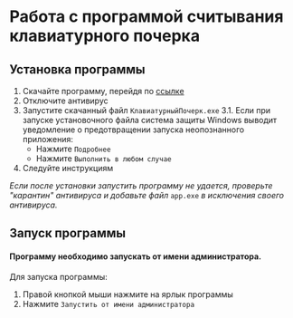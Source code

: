 # Работа с программой считывания клавиатурного почерка

## Установка программы

1. Скачайте программу, перейдя по [ссылке](https://disk.yandex.ru/d/eE0nV3W8DFPTdg)
2. Отключите антивирус
3. Запустите скачанный файл `КлавиатурныйПочерк.exe`
3.1. Если при запуске установочного файла система защиты Windows выводит уведомление о предотвращении запуска неопознанного приложения:
    - Нажмите `Подробнее`
    - Нажмите `Выполнить в любом случае`
5. Следуйте инструкциям

*Если после установки запустить программу не удается, проверьте "карантин" антивируса и добавьте файл* `app.exe` *в исключения своего антивируса.*

## Запуск программы

#### Программу необходимо запускать от имени администратора.
Для запуска программы:
1. Правой кнопкой мыши нажмите на ярлык программы
2. Нажмите `Запустить от имени администратора`
